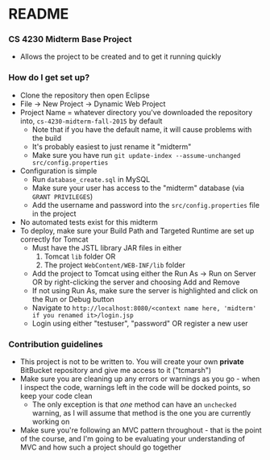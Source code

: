 # README #

### CS 4230 Midterm Base Project ###

* Allows the project to be created and to get it running quickly

### How do I get set up? ###

* Clone the repository then open Eclipse
* File -> New Project -> Dynamic Web Project
* Project Name = whatever directory you've downloaded the repository into, `cs-4230-midterm-fall-2015` by default
    * Note that if you have the default name, it will cause problems with the build
    * It's probably easiest to just rename it "midterm"
    * Make sure you have run `git update-index --assume-unchanged src/config.properties`
* Configuration is simple
    * Run `database_create.sql` in MySQL
    * Make sure your user has access to the "midterm" database (via `GRANT PRIVILEGES`)
    * Add the username and password into the `src/config.properties` file in the project
* No automated tests exist for this midterm
* To deploy, make sure your Build Path and Targeted Runtime are set up correctly for Tomcat
    * Must have the JSTL library JAR files in either
        1. Tomcat `lib` folder OR
        2. The project `WebContent/WEB-INF/lib` folder
    * Add the project to Tomcat using either the Run As -> Run on Server OR by right-clicking the server and choosing Add and Remove
    * If not using Run As, make sure the server is highlighted and click on the Run or Debug button
    * Navigate to `http://localhost:8080/<context name here, 'midterm' if you renamed it>/login.jsp`
    * Login using either "testuser", "password" OR register a new user

### Contribution guidelines ###

* This project is not to be written to. You will create your own **private** BitBucket repository and give me access to it ("tcmarsh")
* Make sure you are cleaning up any errors or warnings as you go - when I inspect the code, warnings left in the code will be docked points, so keep your code clean
    * The only exception is that _one_ method can have an `unchecked` warning, as I will assume that method is the one you are currently working on
* Make sure you're following an MVC pattern throughout - that is the point of the course, and I'm going to be evaluating your understanding of MVC and how such a project should go together